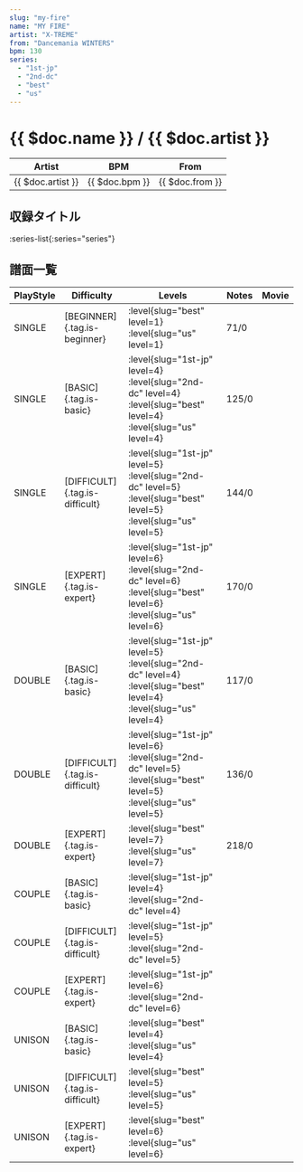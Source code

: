 ```yaml
---
slug: "my-fire"
name: "MY FIRE"
artist: "X-TREME"
from: "Dancemania WINTERS"
bpm: 130
series:
  - "1st-jp"
  - "2nd-dc"
  - "best"
  - "us"
---
```


# {{ $doc.name }} / {{ $doc.artist }}

|Artist|BPM|From|
|------|---|----|
|{{ $doc.artist }}|{{ $doc.bpm }}|{{ $doc.from }}|

## 収録タイトル

:series-list{:series="series"}

## 譜面一覧

|PlayStyle|Difficulty|Levels|Notes|Movie|
|---------|----------|------|-----|-----|
|SINGLE|[BEGINNER]{.tag.is-beginner}|:level{slug="best" level=1} :level{slug="us" level=1}|71/0||
|SINGLE|[BASIC]{.tag.is-basic}|:level{slug="1st-jp" level=4} :level{slug="2nd-dc" level=4} :level{slug="best" level=4} :level{slug="us" level=4}|125/0||
|SINGLE|[DIFFICULT]{.tag.is-difficult}|:level{slug="1st-jp" level=5} :level{slug="2nd-dc" level=5} :level{slug="best" level=5} :level{slug="us" level=5}|144/0||
|SINGLE|[EXPERT]{.tag.is-expert}|:level{slug="1st-jp" level=6} :level{slug="2nd-dc" level=6} :level{slug="best" level=6} :level{slug="us" level=6}|170/0||
|DOUBLE|[BASIC]{.tag.is-basic}|:level{slug="1st-jp" level=5} :level{slug="2nd-dc" level=4} :level{slug="best" level=4} :level{slug="us" level=4}|117/0||
|DOUBLE|[DIFFICULT]{.tag.is-difficult}|:level{slug="1st-jp" level=6} :level{slug="2nd-dc" level=5} :level{slug="best" level=5} :level{slug="us" level=5}|136/0||
|DOUBLE|[EXPERT]{.tag.is-expert}|:level{slug="best" level=7} :level{slug="us" level=7}|218/0||
|COUPLE|[BASIC]{.tag.is-basic}|:level{slug="1st-jp" level=4} :level{slug="2nd-dc" level=4}|||
|COUPLE|[DIFFICULT]{.tag.is-difficult}|:level{slug="1st-jp" level=5} :level{slug="2nd-dc" level=5}|||
|COUPLE|[EXPERT]{.tag.is-expert}|:level{slug="1st-jp" level=6} :level{slug="2nd-dc" level=6}|||
|UNISON|[BASIC]{.tag.is-basic}|:level{slug="best" level=4} :level{slug="us" level=4}|||
|UNISON|[DIFFICULT]{.tag.is-difficult}|:level{slug="best" level=5} :level{slug="us" level=5}|||
|UNISON|[EXPERT]{.tag.is-expert}|:level{slug="best" level=6} :level{slug="us" level=6}|||
